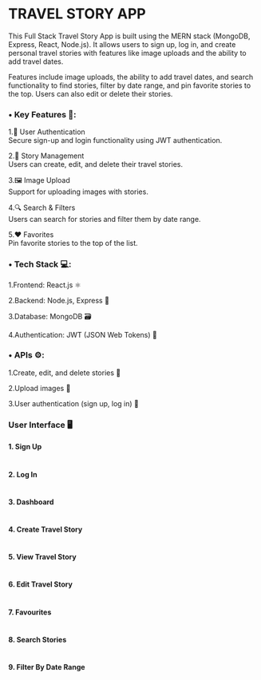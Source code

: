# TRAVEL STORY APP
This Full Stack Travel Story App is built using the MERN stack (MongoDB, Express, React, Node.js). It allows users to sign up, log in, and create personal travel stories with features like image uploads and the ability to add travel dates.

 Features include image uploads, the ability to add travel dates, and search functionality to find stories, filter by date range, and pin favorite stories to the top. Users can also edit or delete their stories.

 <h3>• Key Features 🔑:</h3>

1.🔐 User Authentication<br>
Secure sign-up and login functionality using JWT authentication.

2.📝 Story Management<br>
Users can create, edit, and delete their travel stories.

3.🖼️ Image Upload<br> 
Support for uploading images with stories.

4.🔍 Search & Filters<br>
Users can search for stories and filter them by date range.

5.❤️ Favorites<br> 
Pin favorite stories to the top of the list.

<h3>• Tech Stack 💻:</h3>

1.Frontend: React.js ⚛️

2.Backend: Node.js, Express 🚀

3.Database: MongoDB 🗃️

4.Authentication: JWT (JSON Web Tokens) 🔑

<h3>• APIs ⚙️:</h3>

1.Create, edit, and delete stories 📝

2.Upload images 📸

3.User authentication (sign up, log in) 🔐

<h3>User Interface 🖥️</h3>
<h4>1. Sign Up</h4>
<img src=""/><br>

<h4>2. Log In</h4>
<img src=""/><br>

<h4>3. Dashboard</h4>
<img src=""/><br>

<h4>4. Create Travel Story</h4>
<img src=""/><br>

<h4>5. View Travel Story</h4>
<img src=""/><br>

<h4>6. Edit Travel Story</h4>
<img src=""/><br>

<h4>7. Favourites</h4>
<img src=""/><br>

<h4>8. Search Stories</h4>
<img src=""/><br>

<h4>9. Filter By Date Range</h4>
<img src=""/><br>


